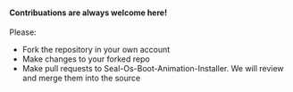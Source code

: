 #### Contribuations are always welcome here! 
  
 Please: 
* Fork the repository in your own account
* Make changes to your forked repo 
* Make pull requests to Seal-Os-Boot-Animation-Installer. We will review and merge them into the source
